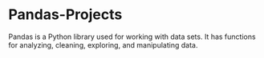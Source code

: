 # Pandas-Projects
Pandas is a Python library used for working with data sets. It has functions for analyzing, cleaning, exploring, and manipulating data.
